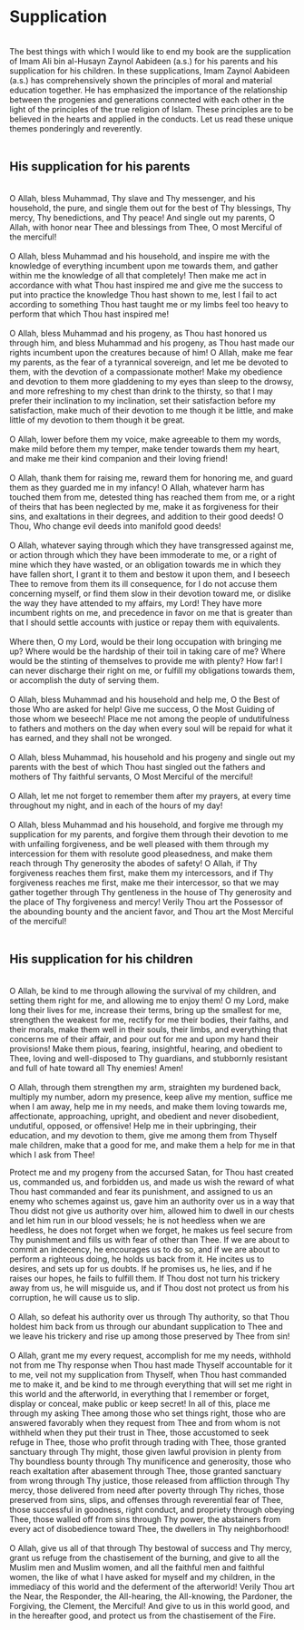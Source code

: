 Supplication
============

   
 The best things with which I would like to end my book are the
supplication of Imam Ali bin al-Husayn Zaynol Aabideen (a.s.) for his
parents and his supplication for his children. In these supplications,
Imam Zaynol Aabideen (a.s.) has comprehensively shown the principles of
moral and material education together. He has emphasized the importance
of the relationship between the progenies and generations connected with
each other in the light of the principles of the true religion of Islam.
These principles are to be believed in the hearts and applied in the
conducts. Let us read these unique themes ponderingly and reverently.  
  

His supplication for his parents
--------------------------------

   
 O Allah, bless Muhammad, Thy slave and Thy messenger, and his
household, the pure, and single them out for the best of Thy blessings,
Thy mercy, Thy benedictions, and Thy peace! And single out my parents, O
Allah, with honor near Thee and blessings from Thee, O most Merciful of
the merciful!  
    
 O Allah, bless Muhammad and his household, and inspire me with the
knowledge of everything incumbent upon me towards them, and gather
within me the knowledge of all that completely! Then make me act in
accordance with what Thou hast inspired me and give me the success to
put into practice the knowledge Thou hast shown to me, lest I fail to
act according to something Thou hast taught me or my limbs feel too
heavy to perform that which Thou hast inspired me!  
    
 O Allah, bless Muhammad and his progeny, as Thou hast honored us
through him, and bless Muhammad and his progeny, as Thou hast made our
rights incumbent upon the creatures because of him! O Allah, make me
fear my parents, as the fear of a tyrannical sovereign, and let me be
devoted to them, with the devotion of a compassionate mother! Make my
obedience and devotion to them more gladdening to my eyes than sleep to
the drowsy, and more refreshing to my chest than drink to the thirsty,
so that I may prefer their inclination to my inclination, set their
satisfaction before my satisfaction, make much of their devotion to me
though it be little, and make little of my devotion to them though it be
great.  
    
 O Allah, lower before them my voice, make agreeable to them my words,
make mild before them my temper, make tender towards them my heart, and
make me their kind companion and their loving friend!  
    
 O Allah, thank them for raising me, reward them for honoring me, and
guard them as they guarded me in my infancy! O Allah, whatever harm has
touched them from me, detested thing has reached them from me, or a
right of theirs that has been neglected by me, make it as forgiveness
for their sins, and exaltations in their degrees, and addition to their
good deeds! O Thou, Who change evil deeds into manifold good deeds!  
    
 O Allah, whatever saying through which they have transgressed against
me, or action through which they have been immoderate to me, or a right
of mine which they have wasted, or an obligation towards me in which
they have fallen short, I grant it to them and bestow it upon them, and
I beseech Thee to remove from them its ill consequence, for I do not
accuse them concerning myself, or find them slow in their devotion
toward me, or dislike the way they have attended to my affairs, my Lord!
They have more incumbent rights on me, and precedence in favor on me
that is greater than that I should settle accounts with justice or repay
them with equivalents.  
    
 Where then, O my Lord, would be their long occupation with bringing me
up? Where would be the hardship of their toil in taking care of me?
Where would be the stinting of themselves to provide me with plenty? How
far! I can never discharge their right on me, or fulfill my obligations
towards them, or accomplish the duty of serving them.  
    
 O Allah, bless Muhammad and his household and help me, O the Best of
those Who are asked for help! Give me success, O the Most Guiding of
those whom we beseech! Place me not among the people of undutifulness to
fathers and mothers on the day when every soul will be repaid for what
it has earned, and they shall not be wronged.  
    
 O Allah, bless Muhammad, his household and his progeny and single out
my parents with the best of which Thou hast singled out the fathers and
mothers of Thy faithful servants, O Most Merciful of the merciful!  
    
 O Allah, let me not forget to remember them after my prayers, at every
time throughout my night, and in each of the hours of my day!  
    
 O Allah, bless Muhammad and his household, and forgive me through my
supplication for my parents, and forgive them through their devotion to
me with unfailing forgiveness, and be well pleased with them through my
intercession for them with resolute good pleasedness, and make them
reach through Thy generosity the abodes of safety! O Allah, if Thy
forgiveness reaches them first, make them my intercessors, and if Thy
forgiveness reaches me first, make me their intercessor, so that we may
gather together through Thy gentleness in the house of Thy generosity
and the place of Thy forgiveness and mercy! Verily Thou art the
Possessor of the abounding bounty and the ancient favor, and Thou art
the Most Merciful of the merciful!  
  

His supplication for his children
---------------------------------

   
 O Allah, be kind to me through allowing the survival of my children,
and setting them right for me, and allowing me to enjoy them! O my Lord,
make long their lives for me, increase their terms, bring up the
smallest for me, strengthen the weakest for me, rectify for me their
bodies, their faiths, and their morals, make them well in their souls,
their limbs, and everything that concerns me of their affair, and pour
out for me and upon my hand their provisions! Make them pious, fearing,
insightful, hearing, and obedient to Thee, loving and well-disposed to
Thy guardians, and stubbornly resistant and full of hate toward all Thy
enemies! Amen!  
    
 O Allah, through them strengthen my arm, straighten my burdened back,
multiply my number, adorn my presence, keep alive my mention, suffice me
when I am away, help me in my needs, and make them loving towards me,
affectionate, approaching, upright, and obedient and never disobedient,
undutiful, opposed, or offensive! Help me in their upbringing, their
education, and my devotion to them, give me among them from Thyself male
children, make that a good for me, and make them a help for me in that
which I ask from Thee!

Protect me and my progeny from the accursed Satan, for Thou hast created
us, commanded us, and forbidden us, and made us wish the reward of what
Thou hast commanded and fear its punishment, and assigned to us an enemy
who schemes against us, gave him an authority over us in a way that Thou
didst not give us authority over him, allowed him to dwell in our chests
and let him run in our blood vessels; he is not heedless when we are
heedless, he does not forget when we forget, he makes us feel secure
from Thy punishment and fills us with fear of other than Thee. If we are
about to commit an indecency, he encourages us to do so, and if we are
about to perform a righteous doing, he holds us back from it. He incites
us to desires, and sets up for us doubts. If he promises us, he lies,
and if he raises our hopes, he fails to fulfill them. If Thou dost not
turn his trickery away from us, he will misguide us, and if Thou dost
not protect us from his corruption, he will cause us to slip.  
    
 O Allah, so defeat his authority over us through Thy authority, so that
Thou holdest him back from us through our abundant supplication to Thee
and we leave his trickery and rise up among those preserved by Thee from
sin!  
    
 O Allah, grant me my every request, accomplish for me my needs,
withhold not from me Thy response when Thou hast made Thyself
accountable for it to me, veil not my supplication from Thyself, when
Thou hast commanded me to make it, and be kind to me through everything
that will set me right in this world and the afterworld, in everything
that I remember or forget, display or conceal, make public or keep
secret! In all of this, place me through my asking Thee among those who
set things right, those who are answered favorably when they request
from Thee and from whom is not withheld when they put their trust in
Thee, those accustomed to seek refuge in Thee, those who profit through
trading with Thee, those granted sanctuary through Thy might, those
given lawful provision in plenty from Thy boundless bounty through Thy
munificence and generosity, those who reach exaltation after abasement
through Thee, those granted sanctuary from wrong through Thy justice,
those released from affliction through Thy mercy, those delivered from
need after poverty through Thy riches, those preserved from sins, slips,
and offenses through reverential fear of Thee, those successful in
goodness, right conduct, and propriety through obeying Thee, those
walled off from sins through Thy power, the abstainers from every act of
disobedience toward Thee, the dwellers in Thy neighborhood!  
    
 O Allah, give us all of that through Thy bestowal of success and Thy
mercy, grant us refuge from the chastisement of the burning, and give to
all the Muslim men and Muslim women, and all the faithful men and
faithful women, the like of what I have asked for myself and my
children, in the immediacy of this world and the deferment of the
afterworld! Verily Thou art the Near, the Responder, the All-hearing,
the All-knowing, the Pardoner, the Forgiving, the Clement, the Merciful!
And give to us in this world good, and in the hereafter good, and
protect us from the chastisement of the Fire.


